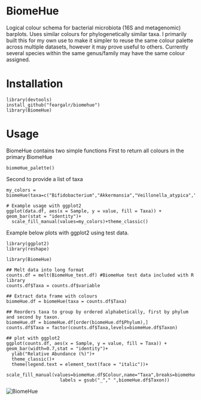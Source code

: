 # BiomeHue
Logical colour schema for bacterial microbiota (16S and metagenomic) barplots. Uses similar colours for phylogenetically similar taxa. I primarily built this for my own use to make it simpler to reuse the same colour palette across multiple datasets, however it may prove useful to others. Currently several species within the same genus/family may have the same colour assigned.  

# Installation


```{r example}
library(devtools)
install_github("feargalr/biomehue")
library(BiomeHue)
```


# Usage
BiomeHue contains two simple functions
First to return all colours in the primary BiomeHue 



```{r example}
biomeHue_palette()
```

Second to provide a list of taxa

```{r example}
my_colors = biomeHue(taxa=c("Bifidobacterium","Akkermansia","Veillonella_atypica","Muribaculaceae"))

# Example usage with ggplot2
ggplot(data.df, aes(x = Sample, y = value, fill = Taxa)) + geom_bar(stat = "identity")+
  scale_fill_manual(values=my_colors)+theme_classic()
```

Example below plots with ggplot2 using test data. 

```{r example}
library(ggplot2)
library(reshape)

library(BiomeHue)

## Melt data into long format 
counts.df = melt(BiomeHue_test.df) #BiomeHue test data included with R library
counts.df$Taxa = counts.df$variable

## Extract data frame with colours
biomeHue.df = biomeHue(taxa = counts.df$Taxa)

## Reorders taxa to group by ordered alphabetically, first by phylum and second by taxon. 
biomeHue.df = biomeHue.df[order(biomeHue.df$Phylum),]
counts.df$Taxa = factor(counts.df$Taxa,levels=biomeHue.df$Taxon) 

## plot with ggplot2
ggplot(counts.df, aes(x = Sample, y = value, fill = Taxa)) + geom_bar(width=0.7,stat = "identity")+
  ylab("Relative Abundance (%)")+
  theme_classic()+
  theme(legend.text = element_text(face = "italic"))+
  scale_fill_manual(values=biomeHue.df$Colour,name="Taxa",breaks=biomeHue.df$Taxon,
                    labels = gsub("_"," ",biomeHue.df$Taxon))
```
![BiomeHue](https://user-images.githubusercontent.com/7561275/225542713-dea0579c-2cf3-49c7-a269-b89a1c24e77a.png)
